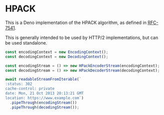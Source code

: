 # HPACK

This is a Deno implementation of the HPACK algorithm, as defined in
[RFC-7541](https://datatracker.ietf.org/doc/html/rfc7541).

This is generally intended to be used by HTTP/2 implementations, but can be used standalone.

```typescript
const encodingContext = new EncodingContext();
const decodingContext = new DecodingContext();

const encodingStream = () => new HPackEncoderStream(encodingContext);
const decodingStream = () => new HPackDecoderStream(decodingContext);

await readableStreamFromIterable(`
:status: 302
cache-control: private
date: Mon, 21 Oct 2013 20:13:21 GMT
location: https://www.example.com`)
  .pipeThrough(encodingStream())
  .pipeThrough(decodingStream());
```
